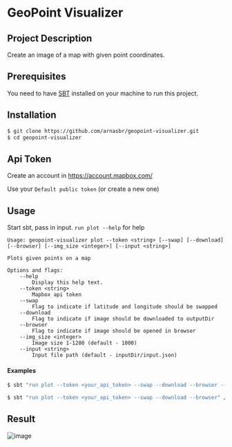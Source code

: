 # GeoPoint Visualizer

## Project Description

Create an image of a map with given point coordinates.

## Prerequisites
You need to have [SBT](https://www.scala-sbt.org/download.html) installed on your machine to run this project.

## Installation
```bash
$ git clone https://github.com/arnasbr/geopoint-visualizer.git
$ cd geopoint-visualizer
```

## Api Token

Create an account in https://account.mapbox.com/

Use your `Default public token` (or create a new one)

## Usage
Start sbt, pass in input. `run plot --help` for help

```
Usage: geopoint-visualizer plot --token <string> [--swap] [--download] [--browser] [--img_size <integer>] [--input <string>]

Plots given points on a map

Options and flags:
    --help
        Display this help text.
    --token <string>
        Mapbox api token
    --swap
        Flag to indicate if latitude and longitude should be swapped
    --download
        Flag to indicate if image should be downloaded to outputDir
    --browser
        Flag to indicate if image should be opened in browser
    --img_size <integer>
        Image size 1-1280 (default - 1000)
    --input <string>
        Input file path (default - inputDir/input.json)
```

#### Examples
```bash
$ sbt "run plot --token <your_api_token> --swap --download --browser --img_size 1000 --input inputDir/input.json"

$ sbt "run plot --token <your_api_token> --swap --download --browser" //use default image size and input file
```

## Result

![image](https://github.com/arnasbr/geopoint-visualizer/assets/140691866/dd311615-b5e2-4135-b26b-3f69e4e73a20)



